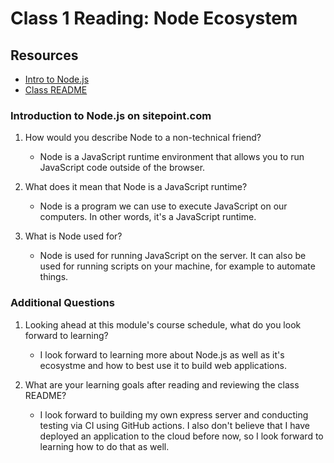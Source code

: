 # Class 1 Reading: Node Ecosystem

## Resources

- [Intro to Node.js](https://www.sitepoint.com/an-introduction-to-node-js/)
- [Class README](https://codefellows.github.io/code-401-javascript-guide/curriculum/class-01/)

### Introduction to Node.js on sitepoint.com

1. How would you describe Node to a non-technical friend?

    - Node is a JavaScript runtime environment that allows you to run JavaScript code outside of the browser.

2. What does it mean that Node is a JavaScript runtime?

    - Node is a program we can use to execute JavaScript on our computers. In other words, it's a JavaScript runtime.

3. What is Node used for?

    - Node is used for running JavaScript on the server. It can also be used for running scripts on your machine, for example to automate things.

### Additional Questions

1. Looking ahead at this module's course schedule, what do you look forward to learning?

   - I look forward to learning more about Node.js as well as it's ecosystme and how to best use it to build web applications.

2. What are your learning goals after reading and reviewing the class README?
  
   - I look forward to building my own express server and conducting testing via CI using GitHub actions. I also don't believe that I have deployed an application to the cloud before now, so I look forward to learning how to do that as well.
